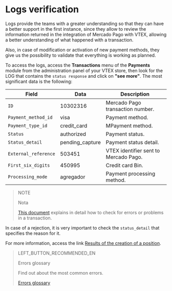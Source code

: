 # Logs verification

Logs provide the teams with a greater understanding so that they can have a better support in the first instance, since they allow to review the information returned in the integration of Mercado Pago with VTEX, allowing a better understanding of what happened with a transaction.

Also, in case of modification or activation of new payment methods, they give us the possibility to validate that everything is working as planned.

To access the logs, access the **Transactions** menu of the **Payments** module from the administration panel of your VTEX store, then look for the LOG that contains the `status response` and click on **"see more"**. The most significant data is the following:

|Field|Data|Description|
|---|---|---|
|`ID`|10302316|Mercado Pago transaction number.|
|`Payment_method_id`|visa|Payment method.|
|`Payment_type_id`|credit_card|MPayment method.|
|`Status`|authorized|Payment status.|
|`Status_detail`|pending_capture|Payment status detail.|
|`External_reference`|503451|VTEX identifier sent to Mercado Pago.|
|`First_six_digits`|450995|Credit card Bin.|
|`Processing_mode`|agregador|Payment processing method.|

> NOTE
>
> Nota
>
> [This document](https://help.vtex.com/en/tutorial/checking-for-errors-or-problems-in-a-transaction--3QecZEdmzumGKe8WGmeI8a) explains in detail how to check for errors or problems in a transaction.

In case of a rejection, it is very important to check the `status_detail` that specifies the reason for it.

For more information, access the link [Results of the creation of a position](https://www.mercadopago[FAKER][URL][DOMAIN]/developers/en/guides/online-payments/checkout-api/handling-responses).

> LEFT_BUTTON_RECOMMENDED_EN
>
> Errors glossary
>
> Find out about the most common errors.
>
> [Errors glossary](https://www.mercadopago[FAKER][URL][DOMAIN]/developers/en/guides/plugins/unofficial/vtex/common-errors)